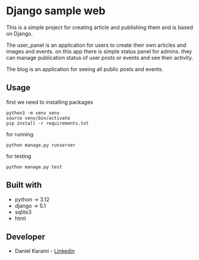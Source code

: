 # Django sample web
<p>
    This is a simple project for creating article and publishing them and is based on Django.
</p>
<p>
    The user_panel is an application for users to create their own articles and images and events.
    on this app there is simple status panel for admins. they can manage publication status of user posts or events and see their activity.
</p>
<p>
    The blog is an application for seeing all public posts and events. 
</p>

## Usage
<p>
    first we need to installing packages
</p>

```
python3 -m venv venv
source venv/bin/activate
pip install -r requirements.txt 
```
<p>
    for running 
</p>

```
python manage.py runserver
```

<p>
    for testing
</p>

```
python manage.py test
```

## Built with
- python -> 3.12
- django -> 5.1
- sqlite3
- html

## Developer
- Daniel Karami - [Linkedin](https://www.linkedin.com/in/daniel-karami-786524346/)